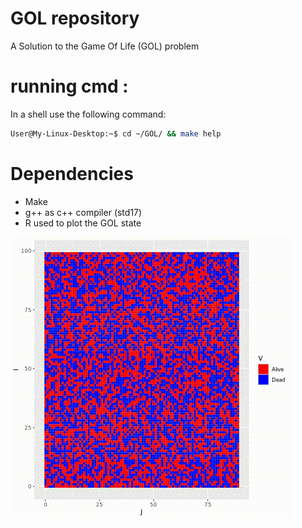 # GOL repository
A Solution to the Game Of Life (GOL) problem
# running cmd :
In a shell use the following command:
```sh
User@My-Linux-Desktop:~$ cd ~/GOL/ && make help
```
# Dependencies
- Make
- g++ as c++ compiler (std17)
- R used to plot the GOL state
  
![](./Random/Random.gif)
